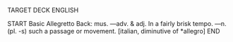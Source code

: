 TARGET DECK
ENGLISH

START
Basic
Allegretto
Back: mus. —adv. & adj. In a fairly brisk tempo. —n. (pl. -s) such a passage or movement. [italian, diminutive of *allegro]
END
